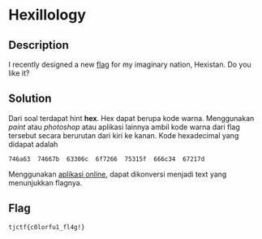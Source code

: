 # Hexillology 

## Description

I recently designed a new [flag](https://static.tjctf.org/af83861c918131864a4e3df24c49d9bad766ae701f02387ee0698593b44f3390_Hexillology.png) for my imaginary nation, Hexistan. Do you like it?

## Solution

Dari soal terdapat hint **hex**. Hex dapat berupa kode warna. Menggunakan *paint* atau *photoshop* atau aplikasi lainnya ambil kode warna dari flag tersebut secara berurutan dari kiri ke kanan. 
Kode hexadecimal yang didapat adalah 
```
746a63	74667b	63306c	6f7266	75315f	666c34	67217d
```
Menggunakan [aplikasi online](http://www.unit-conversion.info/texttools/hexadecimal/), dapat dikonversi menjadi text yang menunjukkan flagnya.

## Flag

```
tjctf{c0lorfu1_fl4g!}
```
